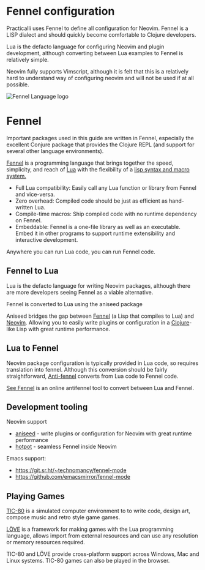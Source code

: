 # Fennel configuration

Practicalli uses Fennel to define all configuration for Neovim.  Fennel is a LISP dialect and should quickly become comfortable to Clojure developers.

Lua is the defacto language for configuring Neovim and plugin development, although converting between Lua examples to Fennel is relatively simple.

Neovim fully supports Vimscript, although it is felt that this is a relatively hard to understand way of configuring neovim and will not be used if at all possible.

![Fennel Language logo](https://fennel-lang.org/logo.svg)


# Fennel

Important packages used in this guide are written in Fennel, especially the excellent Conjure package that provides the Clojure REPL (and support for several other language environments).

[Fennel](https://fennel-lang.org/) is a programming language that brings together the speed, simplicity, and reach of [Lua](https://www.lua.org/) with the flexibility of a [lisp syntax and macro system.](https://en.wikipedia.org/wiki/Lisp_(programming_language))

* Full Lua compatibility: Easily call any Lua function or library from Fennel and vice-versa.
* Zero overhead: Compiled code should be just as efficient as hand-written Lua.
* Compile-time macros: Ship compiled code with no runtime dependency on Fennel.
* Embeddable: Fennel is a one-file library as well as an executable. Embed it in other programs to support runtime extensibility and interactive development.

Anywhere you can run Lua code, you can run Fennel code.


## Fennel to Lua

Lua is the defacto language for writing Neovim packages, although there are more developers seeing Fennel as a viable alternative.

Fennel is converted to Lua using the aniseed package

Aniseed bridges the gap between [Fennel](https://fennel-lang.org/) (a Lisp that compiles to Lua) and [Neovim](https://neovim.io/). Allowing you to easily write plugins or configuration in a [Clojure](https://clojure.org/)-like Lisp with great runtime performance.


## Lua to Fennel

Neovim package configuration is typically provided in Lua code, so requires translation into fennel.  Although this conversion should be fairly straightforward, [Anti-fennel](https://git.sr.ht/~technomancy/antifennel) converts from Lua code to Fennel code.

[See Fennel](https://fennel-lang.org/see) is an online antifennel tool to convert between Lua and Fennel.


## Development tooling

Neovim support

* [aniseed](https://github.com/Olical/aniseed) - write plugins or configuration for Neovim with great runtime performance
* [hotpot](https://github.com/rktjmp/hotpot.nvim) - seamless Fennel inside Neovim

Emacs support:

* https://git.sr.ht/~technomancy/fennel-mode
* https://github.com/emacsmirror/fennel-mode


## Playing Games

[TIC-80](https://tic80.com/) is a simulated computer environment to to write code, design art, compose music and retro style game games.

[LÖVE](https://love2d.org/) is a framework for making games with the Lua programming language, allows import from external resources and can use any resolution or memory resources required.

TIC-80 and LÖVE provide cross-platform support across Windows, Mac and Linux systems. TIC-80 games can also be played in the browser.
